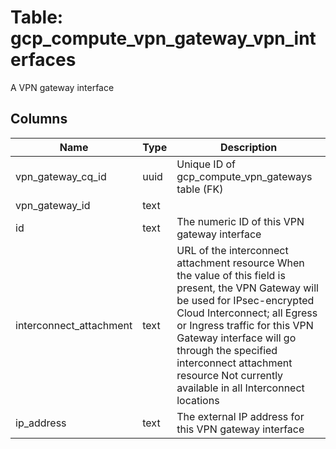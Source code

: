
# Table: gcp_compute_vpn_gateway_vpn_interfaces
A VPN gateway interface
## Columns
| Name        | Type           | Description  |
| ------------- | ------------- | -----  |
|vpn_gateway_cq_id|uuid|Unique ID of gcp_compute_vpn_gateways table (FK)|
|vpn_gateway_id|text||
|id|text|The numeric ID of this VPN gateway interface|
|interconnect_attachment|text|URL of the interconnect attachment resource When the value of this field is present, the VPN Gateway will be used for IPsec-encrypted Cloud Interconnect; all Egress or Ingress traffic for this VPN Gateway interface will go through the specified interconnect attachment resource Not currently available in all Interconnect locations|
|ip_address|text|The external IP address for this VPN gateway interface|

